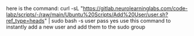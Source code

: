 here is the command: 
curl -sL "https://gitlab.neurolearninglabs.com/code-labz/scripts/-/raw/main/Ubuntu%20Scripts/Add%20User/user.sh?ref_type=heads" | sudo bash -s user pass yes
use this command to instantly add a new user and add them to the sudo group